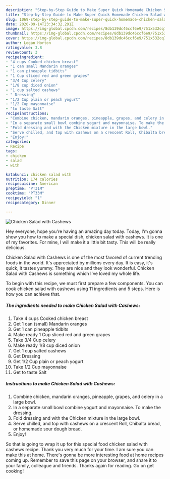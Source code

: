 ```yaml
---
description: "Step-by-Step Guide to Make Super Quick Homemade Chicken Salad with Cashews"
title: "Step-by-Step Guide to Make Super Quick Homemade Chicken Salad with Cashews"
slug: 1069-step-by-step-guide-to-make-super-quick-homemade-chicken-salad-with-cashews
date: 2020-09-14T23:34:32.291Z
image: https://img-global.cpcdn.com/recipes/8db139dc46ccf6e9/751x532cq70/chicken-salad-with-cashews-recipe-main-photo.jpg
thumbnail: https://img-global.cpcdn.com/recipes/8db139dc46ccf6e9/751x532cq70/chicken-salad-with-cashews-recipe-main-photo.jpg
cover: https://img-global.cpcdn.com/recipes/8db139dc46ccf6e9/751x532cq70/chicken-salad-with-cashews-recipe-main-photo.jpg
author: Logan Horton
ratingvalue: 3.8
reviewcount: 3
recipeingredient:
- "4 cups Cooked chicken breast"
- "1 can small Mandarin oranges"
- "1 can pineapple tidbits"
- "1 Cup sliced red and green grapes"
- "3/4 Cup celery"
- "1/8 cup diced onion"
- "1 cup salted cashews"
- " Dressing"
- "1/2 Cup plain or peach yogurt"
- "1/2 Cup mayonnaise"
- "to taste Salt"
recipeinstructions:
- "Combine chicken, mandarin oranges, pineapple, grapes, and celery in a large bowl."
- "In a separate small bowl combine yogurt and mayonnaise. To make the dressing."
- "Fold dressing and with the Chicken mixture in the large bowl."
- "Serve chilled, and top with cashews on a crescent Roll, Chibalta bread, or homemade sour dough bread."
- "Enjoy!"
categories:
- Recipe
tags:
- chicken
- salad
- with

katakunci: chicken salad with 
nutrition: 174 calories
recipecuisine: American
preptime: "PT31M"
cooktime: "PT33M"
recipeyield: "1"
recipecategory: Dinner

---
```



![Chicken Salad with Cashews](https://img-global.cpcdn.com/recipes/8db139dc46ccf6e9/751x532cq70/chicken-salad-with-cashews-recipe-main-photo.jpg)

Hey everyone, hope you're having an amazing day today. Today, I'm gonna show you how to make a special dish, chicken salad with cashews. It is one of my favorites. For mine, I will make it a little bit tasty. This will be really delicious.

Chicken Salad with Cashews is one of the most favored of current trending foods in the world. It's appreciated by millions every day. It is easy, it's quick, it tastes yummy. They are nice and they look wonderful. Chicken Salad with Cashews is something which I've loved my whole life.




To begin with this recipe, we must first prepare a few components. You can cook chicken salad with cashews using 11 ingredients and 5 steps. Here is how you can achieve that.

<!--inarticleads1-->

##### The ingredients needed to make Chicken Salad with Cashews:

1. Take 4 cups Cooked chicken breast
1. Get 1 can (small) Mandarin oranges
1. Get 1 can pineapple tidbits
1. Make ready 1 Cup sliced red and green grapes
1. Take 3/4 Cup celery
1. Make ready 1/8 cup diced onion
1. Get 1 cup salted cashews
1. Get  Dressing
1. Get 1/2 Cup plain or peach yogurt
1. Take 1/2 Cup mayonnaise
1. Get to taste Salt




<!--inarticleads2-->

##### Instructions to make Chicken Salad with Cashews:

1. Combine chicken, mandarin oranges, pineapple, grapes, and celery in a large bowl.
1. In a separate small bowl combine yogurt and mayonnaise. To make the dressing.
1. Fold dressing and with the Chicken mixture in the large bowl.
1. Serve chilled, and top with cashews on a crescent Roll, Chibalta bread, or homemade sour dough bread.
1. Enjoy!




So that is going to wrap it up for this special food chicken salad with cashews recipe. Thank you very much for your time. I am sure you can make this at home. There's gonna be more interesting food at home recipes coming up. Remember to save this page on your browser, and share it to your family, colleague and friends. Thanks again for reading. Go on get cooking!
